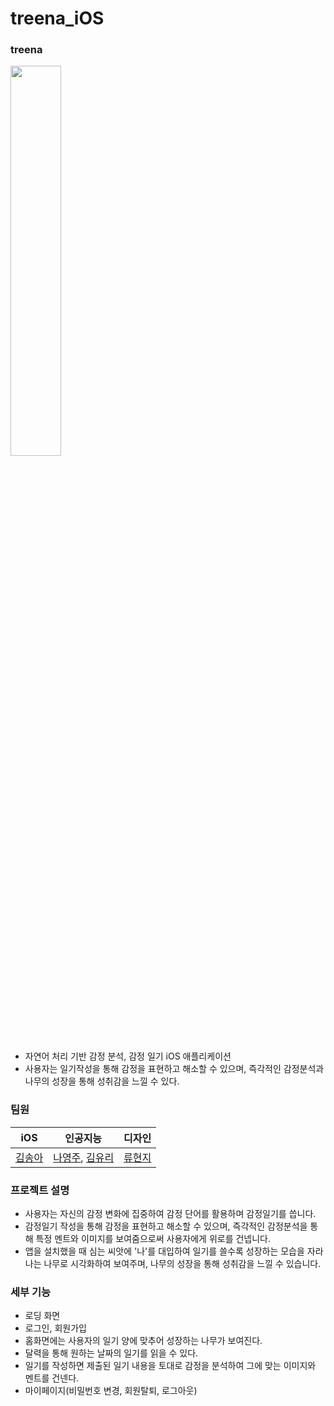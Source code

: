 # treena_iOS
### treena 
<img src = "https://user-images.githubusercontent.com/64069925/132826551-1623b45b-60b9-48d4-94e1-55e925578fc9.jpeg" width="40%" height="40%">


- 자연어 처리 기반 감정 분석, 감정 일기 iOS 애플리케이션​ 
- 사용자는 일기작성을 통해 감정을 표현하고 해소할 수 있으며, 즉각적인 감정분석과 나무의 성장을 통해 성취감을 느낄 수 있다.



### 팀원

|                 iOS                  |                           인공지능                           |                 디자인                  |
| :----------------------------------: | :----------------------------------------------------------: | :-------------------------------------: |
| [김송아](https://github.com/asong57) | [나영주](https://github.com/YoungjuNa-KR), [김유리](https://github.com/GlassK) | [류현지](https://github.com/RyuHyeonji) |



### 프로젝트 설명

- 사용자는 자신의 감정 변화에 집중하여 감정 단어를 활용하며 감정일기를 씁니다.
- 감정일기 작성을 통해 감정을 표현하고 해소할 수 있으며, 즉각적인 감정분석을 통해 특정 멘트와 이미지를 보여줌으로써 사용자에게 위로를 건넵니다.
- 앱을 설치했을 때 심는 씨앗에 '나'를 대입하여 일기를 쓸수록 성장하는 모습을 자라나는 나무로 시각화하여 보여주며, 나무의 성장을 통해 성취감을 느낄 수 있습니다.



### 세부 기능

- 로딩 화면
- 로그인, 회원가입
- 홈화면에는 사용자의 일기 양에 맞추어 성장하는 나무가 보여진다.
- 달력을 통해 원하는 날짜의 일기를 읽을 수 있다.
- 일기를 작성하면 제출된 일기 내용을 토대로 감정을 분석하여 그에 맞는 이미지와 멘트를 건넨다.
- 마이페이지(비밀번호 변경, 회원탈퇴, 로그아웃)

